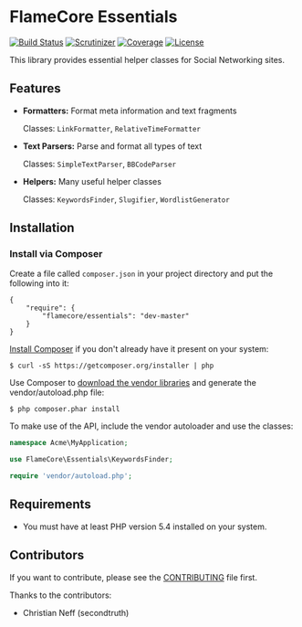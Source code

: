 FlameCore Essentials
====================

[![Build Status](https://img.shields.io/travis/FlameCore/Essentials.svg)](https://travis-ci.org/FlameCore/Essentials)
[![Scrutinizer](http://img.shields.io/scrutinizer/g/FlameCore/Essentials.svg)](https://scrutinizer-ci.com/g/FlameCore/Essentials)
[![Coverage](http://img.shields.io/scrutinizer/coverage/g/FlameCore/Essentials.svg)](https://scrutinizer-ci.com/g/FlameCore/Essentials)
[![License](http://img.shields.io/packagist/l/flamecore/essentials.svg)](http://www.flamecore.org/projects/essentials)

This library provides essential helper classes for Social Networking sites.


Features
--------

* **Formatters:** Format meta information and text fragments

    Classes: `LinkFormatter`, `RelativeTimeFormatter`

* **Text Parsers:** Parse and format all types of text

    Classes: `SimpleTextParser`, `BBCodeParser`

* **Helpers:** Many useful helper classes

    Classes: `KeywordsFinder`, `Slugifier`, `WordlistGenerator`


Installation
------------

### Install via Composer

Create a file called `composer.json` in your project directory and put the following into it:

```
{
    "require": {
        "flamecore/essentials": "dev-master"
    }
}
```

[Install Composer](https://getcomposer.org/doc/00-intro.md#installation-nix) if you don't already have it present on your system:

    $ curl -sS https://getcomposer.org/installer | php

Use Composer to [download the vendor libraries](https://getcomposer.org/doc/00-intro.md#using-composer) and generate the vendor/autoload.php file:

    $ php composer.phar install

To make use of the API, include the vendor autoloader and use the classes:

```php
namespace Acme\MyApplication;

use FlameCore\Essentials\KeywordsFinder;

require 'vendor/autoload.php';
```


Requirements
------------

* You must have at least PHP version 5.4 installed on your system.


Contributors
------------

If you want to contribute, please see the [CONTRIBUTING](CONTRIBUTING.md) file first.

Thanks to the contributors:

* Christian Neff (secondtruth)
